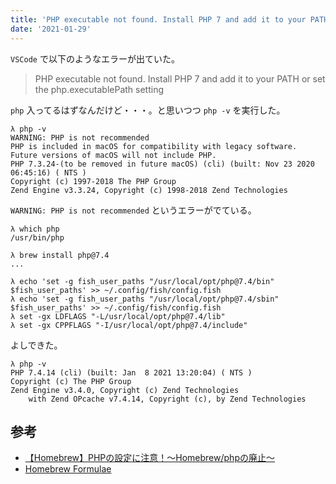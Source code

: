 ```yaml
---
title: 'PHP executable not found. Install PHP 7 and add it to your PATH or set the php.executablePath setting'
date: '2021-01-29'
---
```


`VSCode` で以下のようなエラーが出ていた。

> PHP executable not found. Install PHP 7 and add it to your PATH or set the php.executablePath setting

`php` 入ってるはずなんだけど・・・。と思いつつ `php -v` を実行した。

```shell
λ php -v
WARNING: PHP is not recommended
PHP is included in macOS for compatibility with legacy software.
Future versions of macOS will not include PHP.
PHP 7.3.24-(to be removed in future macOS) (cli) (built: Nov 23 2020 06:45:16) ( NTS )
Copyright (c) 1997-2018 The PHP Group
Zend Engine v3.3.24, Copyright (c) 1998-2018 Zend Technologies
```

`WARNING: PHP is not recommended` というエラーがでている。

```shell
λ which php
/usr/bin/php

λ brew install php@7.4
...

λ echo 'set -g fish_user_paths "/usr/local/opt/php@7.4/bin" $fish_user_paths' >> ~/.config/fish/config.fish
λ echo 'set -g fish_user_paths "/usr/local/opt/php@7.4/sbin" $fish_user_paths' >> ~/.config/fish/config.fish
λ set -gx LDFLAGS "-L/usr/local/opt/php@7.4/lib"
λ set -gx CPPFLAGS "-I/usr/local/opt/php@7.4/include"
```

よしできた。

```shell
λ php -v
PHP 7.4.14 (cli) (built: Jan  8 2021 13:20:04) ( NTS )
Copyright (c) The PHP Group
Zend Engine v3.4.0, Copyright (c) Zend Technologies
    with Zend OPcache v7.4.14, Copyright (c), by Zend Technologies
```

## 参考

- [【Homebrew】PHPの設定に注意！〜Homebrew/phpの廃止〜](https://qiita.com/yukibe/items/8621a476533767ccb1c4)
- [Homebrew Formulae](https://formulae.brew.sh/formula/php)